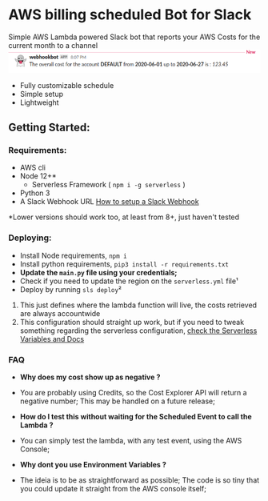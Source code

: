 # AWS billing scheduled Bot for Slack

Simple AWS Lambda powered Slack bot that reports your AWS Costs for the current month to a channel
![Image of Yaktocat](./assets/slack_bot_message.png)
* Fully customizable schedule
* Simple setup
* Lightweight

## Getting Started:

### Requirements:
* AWS cli
* Node 12+*
    * Serverless Framework  ( `npm i -g serverless` )
* Python 3
* A Slack Webhook URL [How to setup a Slack Webhook](https://api.slack.com/messaging/webhooks)

*Lower versions should work too, at least from 8+, just haven't tested

### Deploying:
* Install Node requirements, `npm i`
* Install python requirements, `pip3 install -r requirements.txt`
* **Update the `main.py` file using your credentials;**
* Check if you need to update the region on the `serverless.yml` file¹
* Deploy by running `sls deploy`²

1.  This just defines where the lambda function will live, the costs retrieved are always accountwide
2.  This configuration should straight up work, but if you need to tweak something regarding the serverless configuration,  [check the Serverless Variables and Docs](https://www.serverless.com/framework/docs/providers/aws/guide/variables/)

### FAQ
* **Why does my cost show up as negative ?**
* You are probably using Credits, so the Cost Explorer API will return a negative number; This may be handled on a future release;

* **How do I test this without waiting for the Scheduled Event to call the Lambda ?**
* You can simply test the lambda, with any test event, using the AWS Console;

* **Why dont you use Environment Variables ?**
* The ideia is to be as straightforward as possible; The code is so tiny that you could update it straight from the AWS console itself;

